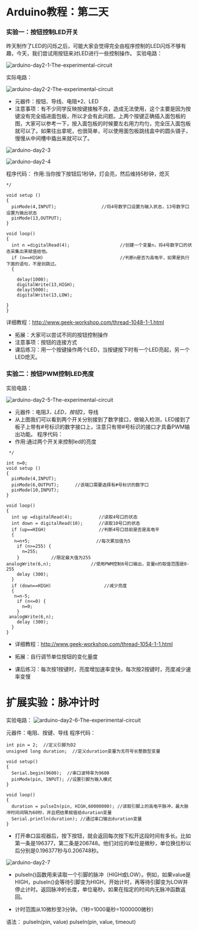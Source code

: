 # Arduino教程：第二天
### 实验一：按钮控制LED开关
昨天制作了LED的闪烁之后，可能大家会觉得完全由程序控制的LED闪烁不够有趣，今天，我们尝试用按钮来对LED进行一些控制操作。
实验电路：

![arduino-day2-1-The-experimental-circuit](https://github.com/Tangchen329/ArduinoCourse/blob/master/Chapter2/image/arduino-day2-1-The-experimental-circuit.png)

实际电路：

![arduino-day2-2-The-experimental-circuit](https://github.com/Tangchen329/ArduinoCourse/blob/master/Chapter2/image/arduino-day2-2-The-experimental-circuit.png)

- 元器件：按钮、导线、电阻*2、LED
- 注意事项：有不少同学反映按键接触不良，造成无法使用，这个主要是因为按键没有完全插进面包板，所以才会有此问题。上两个按键正确插入面包板的图，大家可以参考一下，按入面包板的时候要左右用力均匀，完全压入面包板就可以了。如果往出拿呢，也很简单，可以使用面包板跳线盒中的圆头镊子，慢慢从中间槽中撬出来就可以了。

![arduino-day2-3](https://github.com/Tangchen329/ArduinoCourse/blob/master/Chapter2/image/arduino-day2-3.png)

![arduino-day2-4](https://github.com/Tangchen329/ArduinoCourse/blob/master/Chapter2/image/arduino-day2-4.png)

程序代码：
作用:当你按下按钮后1秒钟，灯会亮，然后维持5秒钟，熄灭

```
*/
 
void setup ()
{
  pinMode(4,INPUT);                 //将4号数字口设置为输入状态，13号数字口设置为输出状态
  pinMode(13,OUTPUT);
}
 
void loop()
{
  int n =digitalRead(4);                   //创建一个变量n，将4号数字口的状态采集出来赋值给他。
  if (n==HIGH)                             //判断n是否为高电平，如果是执行下面的语句，不是则跳过。
  {
 
    delay(1000);
    digitalWrite(13,HIGH);
    delay(5000);
    digitalWrite(13,LOW);
 
}
}

```

详细教程：http://www.geek-workshop.com/thread-1048-1-1.html

- 拓展：大家可以尝试不同的按钮控制操作
- 注意事项：按钮的连接方式
- 课后练习：用一个按键操作两个LED，当按键按下时有一个LED亮起，另一个LED熄灭。


















### 实验二：按钮PWM控制LED亮度
实验电路：

![arduino-day2-5-The-experimental-circuit](https://github.com/Tangchen329/ArduinoCourse/blob/master/Chapter2/image/arduino-day2-5-The-experimental-circuit.png)

- 元器件：电阻*3，LED，按钮*2，导线
- 从上图我们可以看到两个开关分别接到了数字接口，做输入检测，LED接到了板子上带有#号标识的数字接口上，注意只有带#号标识的接口才具备PWM输出功能。
程序代码：
- 作用:通过两个开关来控制led的亮度

```
 */
 
int n=0;
void setup ()
{
  pinMode(4,INPUT);
  pinMode(6,OUTPUT);      //该端口需要选择有#号标识的数字口
  pinMode(10,INPUT);
}
 
void loop()
{
  int up =digitalRead(4);          //读取4号口的状态
  int down = digitalRead(10);      //读取10号口的状态   
  if (up==HIGH)                    //判断4号口目前是否是高电平
  { 
   n=n+5;                         //每次累加值为5
    if (n>=255) {
      n=255;
    }            //限定最大值为255   
analogWrite(6,n);               //使用PWM控制6号口输出，变量n的取值范围是0-255 
    delay (300);
  }
  if (down==HIGH)                    //减少亮度
  {
   n=n-5;
    if (n<=0) {
      n=0;
    }
 analogWrite(6,n);
    delay (300);
  }
}

```
- 详细教程：http://www.geek-workshop.com/thread-1054-1-1.html

- 拓展：自行调节单位按钮的变化量度
- 课后练习：每次按1按键时，亮度增加速率变快，每次按2按键时，亮度减少速率变慢

# 扩展实验：脉冲计时
实验电路：
![arduino-day2-6-The-experimental-circuit](https://github.com/Tangchen329/ArduinoCourse/blob/master/Chapter2/image/arduino-day2-6-The-experimental-circuit.png.png)

元器件：电阻、按键、导线
程序代码：

```
int pin = 2;  //定义引脚为D2
unsigned long duration;  //定义duration变量为无符号长整数型变量
 
void setup()
{
  Serial.begin(9600);  //串口波特率为9600
  pinMode(pin, INPUT); //设置引脚为输入模式
}
 
void loop()
{
  duration = pulseIn(pin, HIGH,60000000); //读取引脚上的高电平脉冲，最大脉冲时间间隔为60秒，并且把结果赋值给duration变量
  Serial.println(duration); //通过串口输出duration变量
}

```

- 打开串口监视器后，按下按钮，就会返回每次按下松开这段时间有多长。比如第一条是196377，第二条是206748。他们对应的单位是微秒，单位换位秒以后分别是0.196377秒与0.206748秒。

![arduino-day2-7](https://github.com/Tangchen329/ArduinoCourse/blob/master/Chapter2/image/arduino-day2-7.png)

- pulseIn()函数用来读取一个引脚的脉冲（HIGH或LOW）。例如，如果value是HIGH，pulseIn()会等待引脚变为HIGH，开始计时，再等待引脚变为LOW并停止计时。返回脉冲的长度，单位毫秒。如果在指定的时间内无脉冲函数返回。

- 计时范围从10微秒至3分钟。（1秒=1000毫秒=1000000微秒）

语法：
pulseIn(pin, value) 
pulseIn(pin, value, timeout)

